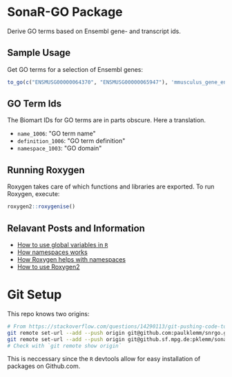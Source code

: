 # SonaR-GO Package

Derive GO terms based on Ensembl gene- and transcript ids.

## Sample Usage

Get GO terms for a selection of Ensembl genes:

```r
to_go(c("ENSMUSG00000064370", "ENSMUSG00000065947"), 'mmusculus_gene_ensembl')
```

## GO Term Ids

The Biomart IDs for GO terms are in parts obscure. Here a translation.

- `name_1006`: "GO term name"
- `definition_1006`: "GO term definition"
- `namespace_1003`: "GO domain"

## Running Roxygen

Roxygen takes care of which functions and libraries are exported. To run Roxygen, execute:

```r
roxygen2::roxygenise()
```

## Relavant Posts and Information

- [How to use global variables in `R`](https://stackoverflow.com/questions/12598242/global-variables-in-packages-in-r)
- [How namespaces works](http://r-pkgs.had.co.nz/namespace.html)
- [How Roxygen helps with namespaces](http://kbroman.org/pkg_primer/pages/depends.html)
- [How to use Roxygen2](https://github.com/yihui/roxygen2)

# Git Setup

This repo knows two origins:

```bash
# From https://stackoverflow.com/questions/14290113/git-pushing-code-to-two-remotes
git remote set-url --add --push origin git@github.com:paulklemm/snrgo.git
git remote set-url --add --push origin git@github.sf.mpg.de:pklemm/sonargo.git
# Check with `git remote show origin`
```

This is neccessary since the `R` devtools allow for easy installation of packages on Github.com.
